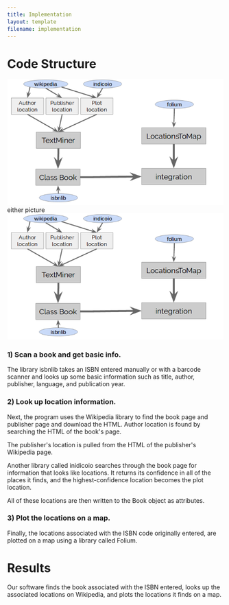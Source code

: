 ```yaml
---
title: Implementation
layout: template
filename: implementation
---
```

# Code Structure
![codestructure](/pictures/codestructure.PNG)
either picture
<img src="/pictures/codestructure.PNG">

### 1) Scan a book and get basic info.
The library isbnlib takes an ISBN entered manually or with a barcode scanner and looks up some basic information such as title, author, publisher, language, and publication year.

### 2) Look up location information.
Next, the program uses the Wikipedia library to find the book page and publisher page and download the HTML. Author location is found by searching the HTML of the book's page. 

The publisher's location is pulled from the HTML of the publisher's Wikipedia page.

Another library called inidicoio searches through the book page for information that looks like locations. It returns its confidence in all of the places it finds, and the highest-confidence location becomes the plot location.

All of these locations are then written to the Book object as attributes.

### 3) Plot the locations on a map.
Finally, the locations associated with the ISBN code originally entered, are plotted on a map using a library called Folium.

# Results
Our software finds the book associated with the ISBN entered, looks up the associated locations on Wikipedia, and plots the locations it finds on a map.
